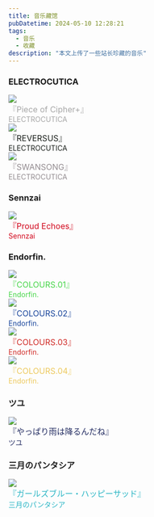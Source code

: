 ```yaml
---
title: 音乐藏馆
pubDatetime: 2024-05-10 12:28:21
tags: 
  - 音乐
  - 收藏
description: "本文上传了一些站长珍藏的音乐"
---
```

<div id="albums">
  <div id="ELECTROCUTICA">
    <h3>
      ELECTROCUTICA
    </h3>
  </div>
  <div class="cd">
    <a href="/music/Piece-of-Cipher.html">
      <div class="info">
        <div class="circle">
          <img class="avater" src="/images/Piece-of-Cipher+.png"><img>
        </div>
      </div>
    </a>
    <div class="content">
      <div class="name"><font color="#A7A7A7" size="3">『Piece of Cipher+』</font></div>
      <div class="description"><font color="#A7A7A7">ELECTROCUTICA</font></div>
    </div>
  </div>
  <div class="cd">
    <a href="/music/REVERSUS.html">
      <div class="info">
        <div class="circle">
          <img class="avater" src="/images/REVERSUS.jpg"><img>
        </div>
      </div>
    </a>
    <div class="content">
      <div class="name"><font color="#1C211D" size="3">『REVERSUS』</font></div>
      <div class="description"><font color="#1C211D">ELECTROCUTICA</font></div>
    </div>
  </div>
  <div class="cd">
    <a href="/music/SWANSONG.html">
      <div class="info">
        <div class="circle">
          <img class="avater" src="/images/SWANSONG.jpg"><img>
        </div>
      </div>
    </a>
    <div class="content">
      <div class="name"><font color="#948D91" size="3">『SWANSONG』</font></div>
      <div class="description"><font color="#948D91">ELECTROCUTICA</font></div>
    </div>
  </div>

  <div id="Sennzai">
    <h3>
      Sennzai
    </h3>
  </div>
  <div class="cd">
    <a href="/music/Proud-Echoes.html">
      <div class="info">
        <div class="circle">
          <img class="avater" src="/images/Proud-Echoes.jpg"><img>
        </div>
      </div>
    </a>
    <div class="content">
      <div class="name"><font color="#d1061b" size="3">『Proud Echoes』</font></div>
      <div class="description"><font color="#d1061b">Sennzai</font></div>
    </div>
  </div>

  <div id="Endorfin.">
    <h3>
      Endorfin.
    </h3>
  </div>
  <div class="cd">
    <a href="/music/COLOURS-01.html">
      <div class="info">
        <div class="circle">
          <img class="avater" src="/images/COLOURS.01.jpg"><img>
        </div>
      </div>
    </a>
    <div class="content">
      <div class="name"><font color="#47d649"  size="3">『COLOURS.01』</font></div>
      <div class="description"><font color="#47d649">Endorfin.</font></div>
    </div>
  </div>
  <div class="cd">
    <a href="/music/COLOURS-02.html">
      <div class="info">
        <div class="circle">
          <img class="avater" src="/images/COLOURS.02.jpg"><img>
        </div>
      </div>
    </a>
    <div class="content">
      <div class="name"><font color="#1A469C" size="3">『COLOURS.02』</font></div>
      <div class="description"><font color="#1A469C">Endorfin.</font></div>
    </div>
  </div>
  <div class="cd">
    <a href="/music/COLOURS-03.html">
      <div class="info">
        <div class="circle">
          <img class="avater" src="/images/COLOURS.03.jpg"><img>
        </div>
      </div>
    </a>
    <div class="content">
      <div class="name"><font color="#D02B27" size="3">『COLOURS.03』</font></div>
      <div class="description"><font color="#D02B27">Endorfin.</font></div>
    </div>
  </div>
  <div class="cd">
    <a href="/music/COLOURS-04.html">
      <div class="info">
        <div class="circle">
          <img class="avater" src="/images/COLOURS.04.jpg"><img>
        </div>
      </div>
    </a>
    <div class="content">
      <div class="name"><font color="#EDC95E" size="3">『COLOURS.04』</font></div>
      <div class="description"><font color="#EDC95E">Endorfin.</font></div>
    </div>
  </div>

  <div id="ツユ">
    <h3>
      ツユ
    </h3>
  </div>
  <div class="cd">
    <a href="/music/やっぱり雨は降るんだね.html">
      <div class="info">
        <div class="circle">
          <img class="avater" src="/images/やっぱり雨は降るんだね.jpg"><img>
        </div>
      </div>
    </a>
    <div class="content">
      <div class="name"><font color="#242D62" size="3">『やっぱり雨は降るんだね』</font></div>
      <div class="description"><font color="#242D62">ツユ</font></div>
    </div>
  </div>

  <div id="三月のパンタシア">
    <h3>
      三月のパンタシア
    </h3>
  </div>
  <div class="cd">
    <a href="/music/ガールズブルー・ハッピーサッド.html">
      <div class="info">
        <div class="circle">
          <img class="avater" src="/images/ガールズブルー・ハッピーサッド.jpg"><img>
        </div>
      </div>
    </a>
    <div class="content">
      <div class="name"><font color="#29B5C4" size="3">『ガールズブルー・ハッピーサッド』</font></div>
      <div class="description"><font color="#29B5C4">三月のパンタシア</font></div>
    </div>
  </div>

</div>


